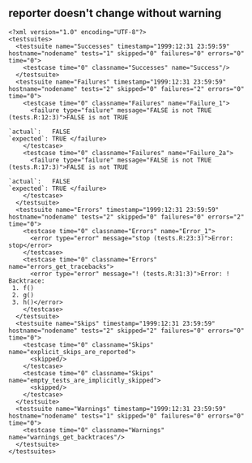 ## reporter doesn't change without warning

    <?xml version="1.0" encoding="UTF-8"?>
    <testsuites>
      <testsuite name="Successes" timestamp="1999:12:31 23:59:59" hostname="nodename" tests="1" skipped="0" failures="0" errors="0" time="0">
        <testcase time="0" classname="Successes" name="Success"/>
      </testsuite>
      <testsuite name="Failures" timestamp="1999:12:31 23:59:59" hostname="nodename" tests="2" skipped="0" failures="2" errors="0" time="0">
        <testcase time="0" classname="Failures" name="Failure_1">
          <failure type="failure" message="FALSE is not TRUE (tests.R:12:3)">FALSE is not TRUE
    
    `actual`:   FALSE
    `expected`: TRUE </failure>
        </testcase>
        <testcase time="0" classname="Failures" name="Failure_2a">
          <failure type="failure" message="FALSE is not TRUE (tests.R:17:3)">FALSE is not TRUE
    
    `actual`:   FALSE
    `expected`: TRUE </failure>
        </testcase>
      </testsuite>
      <testsuite name="Errors" timestamp="1999:12:31 23:59:59" hostname="nodename" tests="2" skipped="0" failures="0" errors="2" time="0">
        <testcase time="0" classname="Errors" name="Error_1">
          <error type="error" message="stop (tests.R:23:3)">Error: stop</error>
        </testcase>
        <testcase time="0" classname="Errors" name="errors_get_tracebacks">
          <error type="error" message="! (tests.R:31:3)">Error: !
    Backtrace:
     1. f()
     2. g()
     3. h()</error>
        </testcase>
      </testsuite>
      <testsuite name="Skips" timestamp="1999:12:31 23:59:59" hostname="nodename" tests="2" skipped="2" failures="0" errors="0" time="0">
        <testcase time="0" classname="Skips" name="explicit_skips_are_reported">
          <skipped/>
        </testcase>
        <testcase time="0" classname="Skips" name="empty_tests_are_implicitly_skipped">
          <skipped/>
        </testcase>
      </testsuite>
      <testsuite name="Warnings" timestamp="1999:12:31 23:59:59" hostname="nodename" tests="1" skipped="0" failures="0" errors="0" time="0">
        <testcase time="0" classname="Warnings" name="warnings_get_backtraces"/>
      </testsuite>
    </testsuites>


